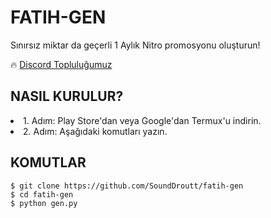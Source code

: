 # FATIH-GEN
Sınırsız miktar da geçerli 1 Aylık Nitro promosyonu oluşturun!

🔥 [Discord Topluluğumuz](https://discord.gg/EFW8eM3e8G)

## NASIL KURULUR?
<li>1. Adım: Play Store'dan veya Google'dan Termux'u indirin.</li>
<li>2. Adım: Aşağıdaki komutları yazın.</li>

## KOMUTLAR
```
$ git clone https://github.com/SoundDroutt/fatih-gen
$ cd fatih-gen
$ python gen.py
```
